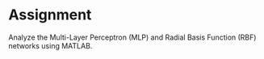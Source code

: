 # Assignment

Analyze the Multi-Layer Perceptron (MLP) and Radial Basis Function (RBF) networks using MATLAB.